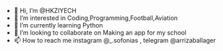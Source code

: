 - 👋 Hi, I’m @HKZIYECH
- 👀 I’m interested in Coding,Programming,Football,Aviation
- 🌱 I’m currently learning Python
- 💞️ I’m looking to collaborate on Making an app for my school
- 📫 How to reach me instagram @_.sofonias , telegram @arrizaballager

<!---
HKZIYECH/HKZIYECH is a ✨ special ✨ repository because its `README.md` (this file) appears on your GitHub profile.
You can click the Preview link to take a look at your changes.
--->
